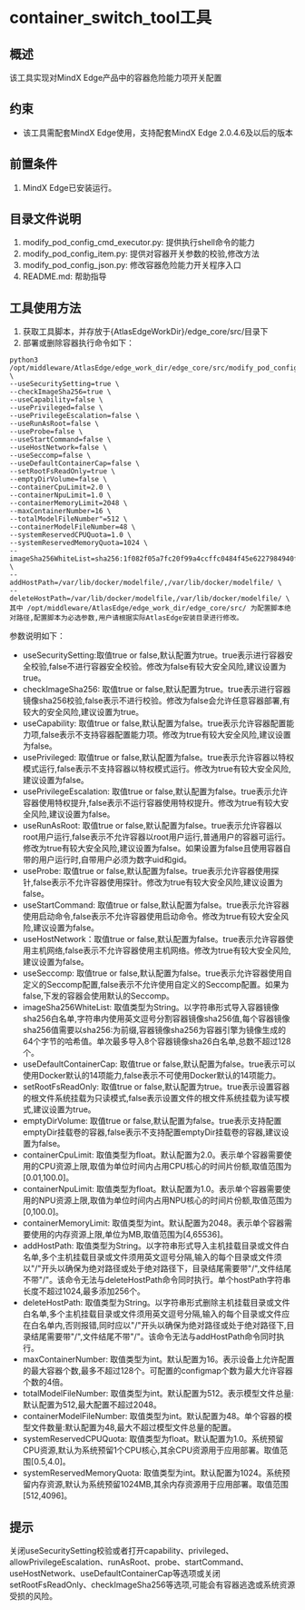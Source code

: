# container_switch_tool工具
## 概述
该工具实现对MindX Edge产品中的容器危险能力项开关配置

## 约束
- 该工具需配套MindX Edge使用，支持配套MindX Edge 2.0.4.6及以后的版本

## 前置条件
1. MindX Edge已安装运行。

## 目录文件说明
1. modify_pod_config_cmd_executor.py: 提供执行shell命令的能力
2. modify_pod_config_item.py: 提供对容器开关参数的校验,修改方法
3. modify_pod_config_json.py: 修改容器危险能力开关程序入口
4. README.md: 帮助指导


## 工具使用方法
1. 获取工具脚本，并存放于{AtlasEdgeWorkDir}/edge_core/src/目录下
2. 部署或删除容器执行命令如下：
```
python3 /opt/middleware/AtlasEdge/edge_work_dir/edge_core/src/modify_pod_config_json.py \
--useSecuritySetting=true \
--checkImageSha256=true \
--useCapability=false \
--usePrivileged=false \
--usePrivilegeEscalation=false \
--useRunAsRoot=false \
--useProbe=false \
--useStartCommand=false \
--useHostNetwork=false \
--useSeccomp=false \
--useDefaultContainerCap=false \
--setRootFsReadOnly=true \
--emptyDirVolume=false \
--containerCpuLimit=2.0 \
--containerNpuLimit=1.0 \
--containerMemoryLimit=2048 \
--maxContainerNumber=16 \
--totalModelFileNumber"=512 \
--containerModelFileNumber=48 \
--systemReservedCPUQuota=1.0 \
--systemReservedMemoryQuota=1024 \
--
imageSha256WhiteList=sha256:1f082f05a7fc20f99a4ccffc0484f45e6227984940f2c57d8617187b44fd5c46,sha256:b0b140824a486ccc0f7968f3c6ceb6982b4b77e82ef8b4faaf2806049fc266df \
--
addHostPath=/var/lib/docker/modelfile/,/var/lib/docker/modelfile/ \
--
deleteHostPath=/var/lib/docker/modelfile,/var/lib/docker/modelfile/ \
其中 /opt/middleware/AtlasEdge/edge_work_dir/edge_core/src/ 为配置脚本绝对路径,配置脚本为必选参数,用户请根据实际AtlasEdge安装目录进行修改。
```
参数说明如下：
* useSecuritySetting:取值true or false,默认配置为true。true表示进行容器安全校验,false不进行容器安全校验。修改为false有较大安全风险,建议设置为true。
* checkImageSha256: 取值true or false,默认配置为true。true表示进行容器镜像sha256校验,false表示不进行校验。修改为false会允许任意容器部署,有较大的安全风险,建议设置为true。
* useCapability: 取值true or false,默认配置为false。true表示允许容器配置能力项,false表示不支持容器配置能力项。修改为true有较大安全风险,建议设置为false。
* usePrivileged: 取值true or false,默认配置为false。true表示允许容器以特权模式运行,false表示不支持容器以特权模式运行。修改为true有较大安全风险,建议设置为false。
* usePrivilegeEscalation: 取值true or false,默认配置为false。true表示允许容器使用特权提升,false表示不运行容器使用特权提升。修改为true有较大安全风险,建议设置为false。
* useRunAsRoot: 取值true or false,默认配置为false。true表示允许容器以root用户运行,false表示不允许容器以root用户运行,普通用户的容器可运行。修改为true有较大安全风险,建议设置为false。如果设置为false且使用容器自带的用户运行时,自带用户必须为数字uid和gid。
* useProbe: 取值true or false,默认配置为false。true表示允许容器使用探针,false表示不允许容器使用探针。修改为true有较大安全风险,建议设置为false。
* useStartCommand: 取值true or false,默认配置为false。true表示允许容器使用启动命令,false表示不允许容器使用启动命令。修改为true有较大安全风险,建议设置为false。
* useHostNetwork：取值true or false,默认配置为false。true表示允许容器使用主机网络,false表示不允许容器使用主机网络。修改为true有较大安全风险,建议设置为false。
* useSeccomp: 取值true or false,默认配置为false。true表示允许容器使用自定义的Seccomp配置,false表示不允许使用自定义的Seccomp配置。如果为false,下发的容器会使用默认的Seccomp。
* imageSha256WhiteList: 取值类型为String。以字符串形式导入容器镜像sha256白名单,字符串内使用英文逗号分割容器镜像sha256值,每个容器镜像sha256值需要以sha256:为前缀,容器镜像sha256为容器引擎为镜像生成的64个字节的哈希值。单次最多导入8个容器镜像sha26白名单,总数不超过128个。
* useDefaultContainerCap: 取值true or false,默认配置为false。true表示可以使用Docker默认的14项能力,false表示不可使用Docker默认的14项能力。
* setRootFsReadOnly: 取值true or false,默认配置为true。true表示设置容器的根文件系统挂载为只读模式,false表示设置文件的根文件系统挂载为读写模式,建议设置为true。
* emptyDirVolume: 取值true or false,默认配置为false。true表示支持配置emptyDir挂载卷的容器,false表示不支持配置emptyDir挂载卷的容器,建议设置为false。
* containerCpuLimit: 取值类型为float。默认配置为2.0。表示单个容器需要使用的CPU资源上限,取值为单位时间内占用CPU核心的时间片份额,取值范围为[0.01,100.0]。
* containerNpuLimit: 取值类型为float。默认配置为1.0。表示单个容器需要使用的NPU资源上限,取值为单位时间内占用NPU核心的时间片份额,取值范围为[0,100.0]。
* containerMemoryLimit: 取值类型为int。默认配置为2048。表示单个容器需要使用的内存资源上限,单位为MB,取值范围为[4,65536]。
* addHostPath: 取值类型为String。以字符串形式导入主机挂载目录或文件白名单,多个主机挂载目录或文件须用英文逗号分隔,输入的每个目录或文件须以"/"开头以确保为绝对路径或处于绝对路径下，目录结尾需要带"/",文件结尾不带"/"。该命令无法与deleteHostPath命令同时执行。单个hostPath字符串长度不超过1024,最多添加256个。
* deleteHostPath: 取值类型为String。以字符串形式删除主机挂载目录或文件白名单,多个主机挂载目录或文件须用英文逗号分隔,输入的每个目录或文件应在白名单内,否则报错,同时应以"/"开头以确保为绝对路径或处于绝对路径下,目录结尾需要带"/",文件结尾不带"/"。该命令无法与addHostPath命令同时执行。
* maxContainerNumber: 取值类型为int。默认配置为16。表示设备上允许配置的最大容器个数,最多不超过128个。可配置的configmap个数为最大允许容器个数的4倍。
* totalModelFileNumber: 取值类型为int。默认配置为512。表示模型文件总量:默认配置为512,最大配置不超过2048。
* containerModelFileNumber: 取值类型为int。默认配置为48。单个容器的模型文件数量:默认配置为48,最大不超过模型文件总量的配置。
* systemReservedCPUQuota: 取值类型为float。默认配置为1.0。系统预留CPU资源,默认为系统预留1个CPU核心,其余CPU资源用于应用部署。取值范围[0.5,4.0]。
* systemReservedMemoryQuota: 取值类型为int。默认配置为1024。系统预留内存资源,默认为系统预留1024MB,其余内存资源用于应用部署。取值范围[512,4096]。

## 提示
关闭useSecuritySetting校验或者打开capability、privileged、allowPrivilegeEscalation、runAsRoot、probe、startCommand、useHostNetwork、useDefaultContainerCap等选项或关闭setRootFsReadOnly、checkImageSha256等选项,可能会有容器逃逸或系统资源受损的风险。